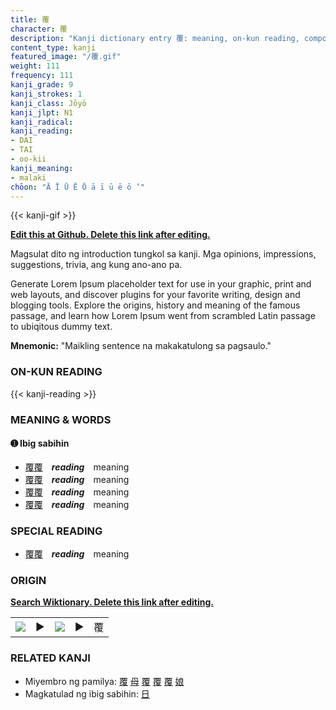 ```yaml
---
title: 覆
character: 覆
description: "Kanji dictionary entry 覆: meaning, on-kun reading, compounds, origin, related kanji"
content_type: kanji
featured_image: "/覆.gif"
weight: 111
frequency: 111
kanji_grade: 9
kanji_strokes: 1
kanji_class: Jōyō
kanji_jlpt: N1
kanji_radical: 
kanji_reading: 
- DAI
- TAI
- oo-kii
kanji_meaning:
- malaki
chōon: "Ā Ī Ū Ē Ō ā ī ū ē ō ’"
---
```

[//]: # (Don't edit the line below. Kanji animated GIF code is automatically generated.)
{{< kanji-gif >}}

[//]: # (Edit below this line.)

**[Edit this at Github. Delete this link after editing.](https://github.com/tim0g/tim/tree/main/content/kanji/覆/index.md)**

Magsulat dito ng introduction tungkol sa kanji. Mga opinions, impressions, suggestions, trivia, ang kung ano-ano pa.

Generate Lorem Ipsum placeholder text for use in your graphic, print and web layouts, and discover plugins for your favorite writing, design and blogging tools. Explore the origins, history and meaning of the famous passage, and learn how Lorem Ipsum went from scrambled Latin passage to ubiqitous dummy text.
 
**Mnemonic:** "Maikling sentence na makakatulong sa pagsaulo."

### ON-KUN READING

[//]: # (Don't edit the line below. ON-KUN READING code is automatically generated.)
{{< kanji-reading >}}

### MEANING & WORDS

#### ➊ **Ibig sabihin**
  - [覆](../覆)[覆](../覆)　***reading***　meaning
  - [覆](../覆)[覆](../覆)　***reading***　meaning
  - [覆](../覆)[覆](../覆)　***reading***　meaning
  - [覆](../覆)[覆](../覆)　***reading***　meaning

### SPECIAL READING
  - [覆](../覆)[覆](../覆)　***reading***　meaning

### ORIGIN

**[Search Wiktionary. Delete this link after editing.](https://wiktionary.org/wiki/覆)**
<table class="kanji-table"><tr><td>
<img src="60px-覆-bronze.svg.png">
</td><td>▶</td><td>
<img src="60px-覆-oracle.svg.png">
</td><td>▶</td>
<td class="kanji-origin">覆</td>
</tr></table>

### RELATED KANJI
- Miyembro ng pamilya: [覆](../覆) [母](../母) [覆](../覆) [覆](../覆) [覆](../覆) [娘](../娘)
- Magkatulad ng ibig sabihin: [日](../日)

